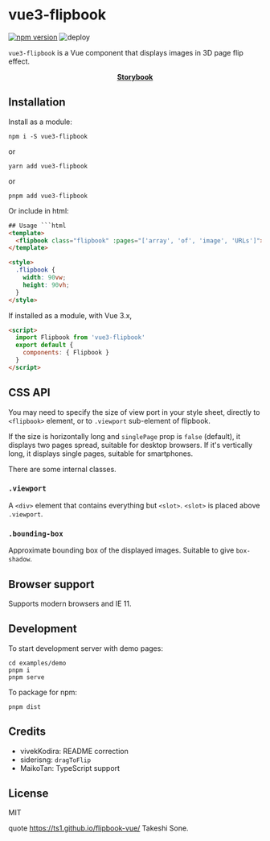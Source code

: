# vue3-flipbook

[![npm version](https://badge.fury.io/js/vue3-flipbook.svg)](https://badge.fury.io/js/vue3-flipbook.svg) ![deploy](https://github.com/kakajun/vue3-flipbook/actions/workflows/deploy.yaml/badge.svg)

`vue3-flipbook` is a Vue component that displays images in 3D page flip effect.

<p align="middle">
    <a href="https://kakajun.github.io/vue3-flipbook/" target="_blank"><strong>Storybook</strong></a>
</p>

## Installation

Install as a module:

```
npm i -S vue3-flipbook
```

or

```
yarn add vue3-flipbook
```

or

```
pnpm add vue3-flipbook
```

Or include in html:

````html
## Usage ```html
<template>
  <flipbook class="flipbook" :pages="['array', 'of', 'image', 'URLs']"></flipbook>
</template>

<style>
  .flipbook {
    width: 90vw;
    height: 90vh;
  }
</style>
````

If installed as a module, with Vue 3.x,

```html
<script>
  import Flipbook from 'vue3-flipbook'
  export default {
    components: { Flipbook }
  }
</script>
```

## CSS API

You may need to specify the size of view port in your style sheet, directly to `<flipbook>` element, or to `.viewport` sub-element of flipbook.

If the size is horizontally long and `singlePage` prop is `false` (default), it displays two pages spread, suitable for desktop browsers. If it's vertically long, it displays single pages, suitable for smartphones.

There are some internal classes.

### `.viewport`

A `<div>` element that contains everything but `<slot>`. `<slot>` is placed above `.viewport`.

### `.bounding-box`

Approximate bounding box of the displayed images. Suitable to give `box-shadow`.

## Browser support

Supports modern browsers and IE 11.

## Development

To start development server with demo pages:

```
cd examples/demo
pnpm i
pnpm serve
```

To package for npm:

```
pnpm dist
```

## Credits

- vivekKodira: README correction
- siderisng: `dragToFlip`
- MaikoTan: TypeScript support

## License

MIT

quote https://ts1.github.io/flipbook-vue/ Takeshi Sone.
